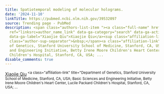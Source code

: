 ```yaml
---
title: Spatiotemporal modeling of molecular holograms.
date: '2024-11-10'
linkTitle: https://pubmed.ncbi.nlm.nih.gov/39532097
source: Trending page - PubMed
description: <span class="authors-list-item "><a class="full-name" href="https://pubmed.ncbi.nlm.nih.gov/?term=Qiu+X&amp;cauthor_id=39532097"
  ref="linksrc=author_name_link" data-ga-category="search" data-ga-action="author_link"
  data-ga-label="Xiaojie Qiu">Xiaojie Qiu</a><sup class="affiliation-links"><span
  class="author-sup-separator">&nbsp;</span><a class="affiliation-link" title="Department
  of Genetics, Stanford University School of Medicine, Stanford, CA, USA; Basic Sciences
  and Engineering Initiative, Betty Irene Moore Children's Heart Center, Lucile Packard
  Children's Hospital, Stanford, CA, USA; ...
disable_comments: true
---
```

<span class="authors-list-item "><a class="full-name" href="https://pubmed.ncbi.nlm.nih.gov/?term=Qiu+X&amp;cauthor_id=39532097" ref="linksrc=author_name_link" data-ga-category="search" data-ga-action="author_link" data-ga-label="Xiaojie Qiu">Xiaojie Qiu</a><sup class="affiliation-links"><span class="author-sup-separator">&nbsp;</span><a class="affiliation-link" title="Department of Genetics, Stanford University School of Medicine, Stanford, CA, USA; Basic Sciences and Engineering Initiative, Betty Irene Moore Children's Heart Center, Lucile Packard Children's Hospital, Stanford, CA, USA; ...